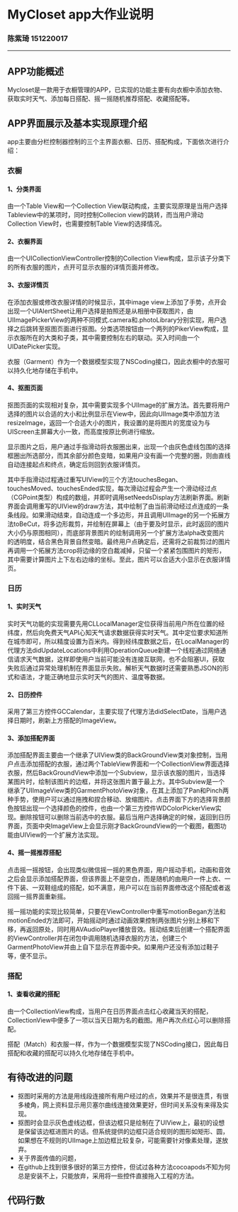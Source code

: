 # MyCloset app大作业说明
### 陈紫琦 151220017
---

## APP功能概述
Mycloset是一款用于衣橱管理的APP，已实现的功能主要有向衣橱中添加衣物、获取实时天气、添加每日搭配、摇一摇随机推荐搭配、收藏搭配等。
## APP界面展示及基本实现原理介绍
app主要由分栏控制器控制的三个主界面衣橱、日历、搭配构成，下面依次进行介绍：

### 衣橱
####  1、分类界面
由一个Table View和一个Collection View联动构成，主要实现原理是当用户选择Tableview中的某项时，同时控制Collecion view的跳转，而当用户滑动Collection View时，也需要控制Table View的选择情况。
####  2、衣橱界面
由一个UICollectionViewController控制的Collection View构成，显示该子分类下的所有衣服的图片，点开可显示衣服的详情页面并修改。
####  3、衣服详情页
在添加衣服或修改衣服详情的时候显示，其中image view上添加了手势，点开会出现一个UIAlertSheet让用户选择是拍照还是从相册中获取图片，由UIImagePickerView的两种不同模式.camera和.photoLibrary分别实现，用户选择之后跳转至抠图页面进行抠图。分类选项按钮由一个两列的PikerView构成，显示衣服所在的大类和子类，其中需要控制左右的联动。买入时间由一个UIDatePicker实现。

衣服（Garment）作为一个数据模型实现了NSCoding接口，因此衣橱中的衣服可以持久化地存储在手机中。
####  4、抠图页面
抠图页面的实现相对复杂，其中需要实现多个UIImage的扩展方法。首先要将用户选择的图片以合适的大小和比例显示在View中，因此向UIImage类中添加方法resizeImage，返回一个合适大小的图片，我设置的是将图片的宽度设为与UIScreen主屏幕大小一致，而高度按原比例进行缩放。

显示图片之后，用户通过手指滑动将衣服圈出来，出现一个由灰色虚线包围的选择框圈出所选部分，而其余部分颜色变暗，如果用户没有画一个完整的圈，则由直线自动连接起点和终点，确定后则回到衣服详情页。

其中手指滑动过程通过重写UIView的三个方法touchesBegan、touchesMoved、touchesEnded实现，每次滑动过程会产生一个滑动经过点（CGPoint类型）构成的数组，并即时调用setNeedsDisplay方法刷新界面。刷新界面会调用重写的UIView的draw方法，其中绘制了由当前滑动经过点连成的一条条线段。如果滑动结束，自动连成一个多边形，并且调用UIImage的另一个拓展方法toBeCut，将多边形裁剪，并绘制在屏幕上（由于要及时显示，此时返回的图片大小仍与原图相同），而底部背景图片的绘制调用另一个扩展方法alpha改变图片的透明度，结合黑色背景自然变暗。最终用户点确定后，还需将之前裁剪过的图片再调用一个拓展方法crop将边缘的空白裁减掉，只留一个紧紧包围图片的矩形，其中需要计算图片上下左右边缘的坐标。至此，图片可以合适大小显示在衣服详情页。
### 日历
#### 1、实时天气
实时天气功能的实现需要先用CLLocalManager定位获得当前用户所在位置的经纬度，然后向免费天气API心知天气请求数据获得实时天气。其中定位要求知道所在城市即可，所以精度设置为百米内。得到经纬度数据之后，在LocalManager的代理方法didUpdateLocations中利用OperationQueue新建一个线程通过网络通信请求天气数据，这样即使用户当前可能没有连接互联网，也不会阻塞UI，获取失败后通过异常处理机制在界面显示失败。解析天气数据时还需要熟悉JSON的形式和语法，才能正确地显示实时天气的图片、温度等数据。
####  2、日历控件
采用了第三方控件GCCalendar，主要实现了代理方法didSelectDate，当用户选择日期时，刷新上方搭配的ImageView。
#### 3、添加搭配界面
添加搭配界面主要由一个继承了UIView类的BackGroundView类对象控制，当用户点击添加搭配的衣服，通过两个TableView界面和一个CollectionView界面选择衣服，然后BackGroundView中添加一个Subview，显示该衣服的图片，当选择某图片时，绘制该图片的边框，并将这张图片置于最上方。其中Subview是一个继承了UIImageView类的GarmentPhotoView对象，在其上添加了Pan和Pinch两种手势，使用户可以通过拖拽和捏合移动、放缩图片。点击界面下方的选择背景颜色按钮出现一个选择颜色的控件，也由一个第三方控件WDColorPickerView实现。删除按钮可以删除当前选中的衣服。最后当用户选择确定的时候，返回到日历界面，页面中央ImageView上会显示刚才BackGroundView的一个截图，截图功能由UIView的一个扩展方法实现。
####  4、摇一摇推荐搭配
点击摇一摇按钮，会出现类似微信摇一摇的黑色界面，用户摇动手机，动画和音效之后会显示添加搭配界面，但该界面上不是空白，而是随机的由用户一件上衣、一件下装、一双鞋组成的搭配，如不满意，用户可以在当前界面修改这个搭配或者返回摇一摇界面重新摇。

摇一摇功能的实现比较简单，只要在ViewController中重写motionBegan方法和motionEnded方法即可，开始摇动时通过动画效果控制两张图片分别上移和下移，再返回原处，同时用AVAudioPlayer播放音效。摇动结束后创建一个搭配界面的ViewController并在闭包中调用随机选择衣服的方法，创建三个GarmentPhotoView并由上自下显示在界面中央。如果用户还没有添加过鞋子等，便不显示。
###  搭配
 #### 1、查看收藏的搭配
由一个CollectionView构成，当用户在日历界面点击红心收藏当天的搭配，CollectionView中便多了一项以当天日期为名的截图。用户再次点红心可以删除搭配。

搭配（Match）和衣服一样，作为一个数据模型实现了NSCoding接口，因此每日搭配和收藏的搭配可以持久化地存储在手机中。
## 有待改进的问题
 - 抠图时采用的方法是用线段连接所有用户经过的点，效果并不是很连贯，有很多棱角，网上资料显示用贝塞尔曲线连接效果更好，但时间关系没有来得及实现。
 - 抠图时会显示灰色虚线边框，但该边框只是绘制在了UIView上，最初的设想是保留该边框进图片的话。但系统提供的边框只适合规则的图形如矩形、圆，如果想在不规则的UIImage上加边框比较复杂，可能需要针对像素处理，遂放弃。
 - 关于界面传值的问题，
 - 在github上找到很多很好的第三方控件，但试过各种方法cocoapods不知为何总是安装不上，只能放弃，采用将一些控件直接拖入工程的方法。

## 代码行数
